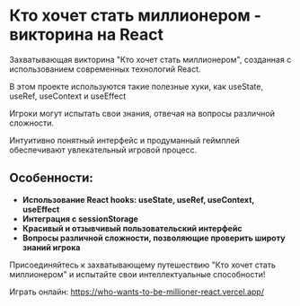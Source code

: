 <h1>Кто хочет стать миллионером - викторина на React</h1> <p>Захватывающая викторина "Кто хочет стать миллионером", созданная с использованием современных технологий React.</p> <p>В этом проекте используются такие полезные хуки, как useState, useRef, useContext и useEffect</p> <p>Игроки могут испытать свои знания, отвечая на вопросы различной сложности.</p> <p>Интуитивно понятный интерфейс и продуманный геймплей обеспечивают увлекательный игровой процесс.</p> <h2>Особенности:</h2> <ul> <li><strong>Использование React hooks: useState, useRef, useContext, useEffect</strong></li> <li><strong>Интеграция с sessionStorage</strong></li> <li><strong>Красивый и отзывчивый пользовательский интерфейс</strong></li> <li><strong>Вопросы различной сложности, позволяющие проверить широту знаний игрока</strong></li>  </ul> <p>Присоединяйтесь к захватывающему путешествию "Кто хочет стать миллионером" и испытайте свои интеллектуальные способности!</p> <p>Играть онлайн: <a href="https://who-wants-to-be-millioner-react.vercel.app/">https://who-wants-to-be-millioner-react.vercel.app/
